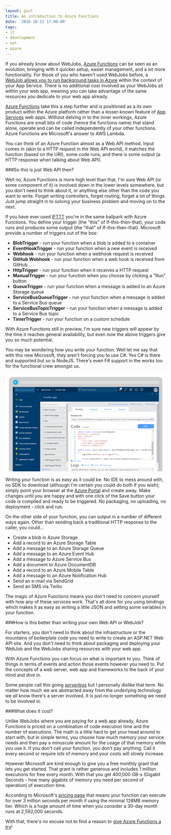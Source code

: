 ```yaml
---
layout: post
title: An introduction to Azure Functions
date: '2016-10-11 17:00:00'
tags:
- it
- development
- net
- azure
---
```


If you already know about WebJobs, [Azure Functions](https://azure.microsoft.com/en-us/services/functions/) can be seen as an evolution, bringing with it quicker setup, easier management, and a lot more functionality. For those of you who haven't used WebJobs before, a [WebJob allows you to run background tasks in Azure](https://azure.microsoft.com/en-gb/documentation/articles/web-sites-create-web-jobs/) within the context of your App Service. There is no additional cost involved as your WebJobs sit within your web app, meaning you can take advantage of the same resources you dedicate to your web app already.

[Azure Functions](https://azure.microsoft.com/en-us/services/functions/) take this a step further and is positioned as a its own product within the Azure platform rather than a lesser-known feature of [App Services](https://azure.microsoft.com/en-gb/services/app-service/) web apps. Without delving in to the inner workings, Azure Functions are small bits of code (hence the functions name) that stand alone, operate and can be called independently of your other functions. Azure Functions are Microsoft's answer to AWS Lambda. 

You can think of an Azure Function almost as a Web API method. Input comes in (akin to a HTTP request in the Web API world), it matches the function (based on the URI), some code runs, and there is some output (a HTTP response when talking about Web API).

###So this is just Web API then?

Well no, Azure Functions is more high level than that. I'm sure Web API (or some component of it) is involved down in the lower levels somewhere, but you don't need to think about it, or anything else other than the code you want to write. Forget writing controllers, forget routing, forget a lot of things. Just jump straight in to solving your business problem and moving on to the next.

If you have ever used [IFTTT](https://ifttt.com/recipes) you're in the same ballpark with Azure Functions. You define your trigger (the "this" of If-this-then-that), your code runs and produces some output (the "that" of If-this-then-that). Microsoft provide a number of triggers out of the box:

- **BlobTrigger** - run your function when a blob is added to a container
- **EventHookTrigger** - run your function when a new event is received
- **Webhook** - run your function when a webhook request is received
- **GitHub Webhook** - run your function when a web hook is received from GitHub
- **HttpTrigger** - run your function when it receives a HTTP request
- **ManualTrigger** - run your function when you choose by clicking a "Run" button
- **QueueTrigger** - run your function when a message is added to an Azure Storage queue
- **ServiceBusQueueTrigger** - run your function when a message is added to a Service Bus queue
- **ServiceBusTopicTrigger** - run your function when a message is added to a Service Bus topic
- **TimerTrigger** - run your function on a custom schedule

With Azure Functions still in preview, I'm sure new triggers will appear by the time it reaches general availability, but even now the above triggers give you so much potential.

You may be wondering how you write your function. Well let me say that with this new Microsoft, they aren't forcing you to use C#. Yes C# is there and supported but so is NodeJS. There's even F# support in the works too for the functional crew amongst us.

![Editing a function](/content/images/2016/10/azure-functions-screenshot-1.png)

Writing your function is as easy as it could be. No IDE to mess around with, no SDK to download (although I'm certain you could do both if you wish); simply point your browser at the [Azure Portal](https://portal.azure.com) and create away. Make changes until you are happy and with one click of the Save button your code is compiled and ready to be triggered. No packaging, no uploading, no deployment - click and run.

On the other side of your function, you can output in a number of different ways again. Other than sending back a traditional HTTP response to the caller, you could...

- Create a blob in Azure Storage
- Add a record to an Azure Storage Table
- Add a message to an Azure Storage Queue
- Add a message to an Azure Event Hub
- Add a message to Azure Service Bus
- Add a document to Azure DocumentDB
- Add a record to an Azure Mobile Table
- Add a message to an Azure Notification Hub
- Send an e-mail via SendGrid
- Send an SMS via Twilio


The magic of Azure Functions means you don't need to concern yourself with how any of these services work. That's all done for you using bindings which makes it as easy as writing a little JSON and setting some variables in your function.

###How is this better than writing your own Web API or WebJob?

For starters, you don't need to think about the infrastructure or the mountains of boilerplate code you need to write to create an ASP.NET Web API site. And you don't need to think about packaging and deploying your WebJob and the WebJobs sharing resources with your web app.

With Azure Functions you can focus on what is important to you. Think of things in terms of events and action those events however you need to. Put the concepts of a web server, web app and frameworks to the back of your mind and dive in.

Some people call this going [*serverless*](https://en.wikipedia.org/wiki/Serverless_computing) but I personally dislike that term. No matter how much we are abstracted away from the underlying technology we all know there's a server involved. It is just no longer something we need to be involved in.

###What does it cost?

Unlike WebJobs where you are paying for a web app already, Azure Functions is priced on a combination of code execution time and the number of executions. The math is a little hard to get your head around to start with, but in simple terms, you choose how much memory your service needs and then pay a minuscule amount for the usage of that memory while you use it. If you don't call your function, you don't pay anything. Call it every second or require lots of memory and your costs will slowly increase.

However Microsoft are kind enough to give you a free monthly grant that lets you get started. That grant is rather generous and includes 1 million executions for free every month. With that you get 400,000 GB-s (Gigabit Seconds - how many gigabits of memory you need per second of operation) of execution time.

According to Microsoft's [pricing page](https://azure.microsoft.com/en-us/pricing/details/functions/) that means your function can execute for over 3 million seconds per month if using the minimal 128MB memory tier. Which is a huge amount of time when you consider a 30-day month runs at 2,592,000 seconds.

With that, there's no excuse not to find a reason to [give Azure Functions a try](https://azure.microsoft.com/en-us/services/functions/)!